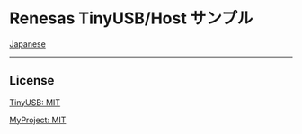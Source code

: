 Renesas TinyUSB/Host サンプル
=========

[Japanese](READMEja.md)

---
## License

[TinyUSB: MIT](../tinyusb/LICENCE)

[MyProject: MIT](../LICENSE)

